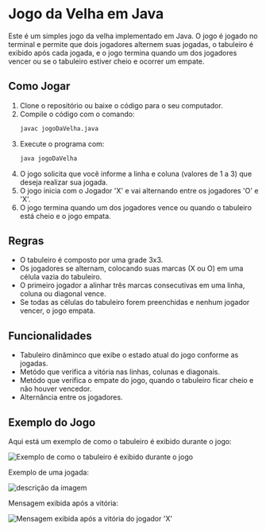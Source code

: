 # Jogo da Velha em Java

Este é um simples jogo da velha implementado em Java. O jogo é jogado no terminal e permite que dois jogadores alternem suas jogadas, o tabuleiro é exibido após cada jogada, e o jogo termina quando um dos jogadores vencer ou se o tabuleiro estiver cheio e ocorrer um empate.

## Como Jogar

1. Clone o repositório ou baixe o código para o seu computador.
2. Compile o código com o comando:
   ```bash
   javac jogoDaVelha.java
3. Execute o programa com:
   ```bash
   java jogoDaVelha
4. O jogo solicita que você informe a linha e coluna (valores de 1 a 3) que deseja realizar sua jogada.
5. O jogo inicia com o Jogador 'X' e vai alternando entre os jogadores 'O' e 'X'.
6. O jogo termina quando um dos jogadores vence ou quando o tabuleiro está cheio e o jogo empata.

## Regras
* O tabuleiro é composto por uma grade 3x3.
* Os jogadores se alternam, colocando suas marcas (X ou O) em uma célula vazia do tabuleiro.
* O primeiro jogador a alinhar três marcas consecutivas em uma linha, coluna ou diagonal vence.
* Se todas as células do tabuleiro forem preenchidas e nenhum jogador vencer, o jogo empata.

## Funcionalidades
* Tabuleiro dinãminco que exibe o estado atual do jogo conforme as jogadas.
* Metódo que verifica a vitória nas linhas, colunas e diagonais.
* Metódo que verifica o empate do jogo, quando o tabuleiro ficar cheio e não houver vencedor.
* Alternância entre os jogadores.

## Exemplo do Jogo
Aqui está um exemplo de como o tabuleiro é exibido durante o jogo:

![Exemplo de como o tabuleiro é exibido durante o jogo](https://github.com/user-attachments/assets/ea482526-c3ca-414a-81c2-0c07dfa4fe4b)


Exemplo de uma jogada:

![descrição da imagem](https://github.com/user-attachments/assets/00e80337-669f-4611-bf7a-c7ba3c38cb9b
)


Mensagem exibida após a vitória:

![Mensagem exibida após a vitória do jogador 'X'](https://github.com/user-attachments/assets/a7000bc2-2ff5-473c-b705-3010103132c0
)
